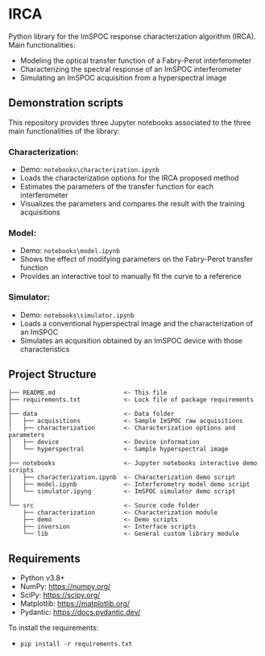 # IRCA
Python library for the ImSPOC response characterization algorithm (IRCA).
Main functionalities:
- Modeling the optical transfer function of a Fabry-Perot interferometer
- Characterizing the spectral response of an ImSPOC interferometer
- Simulating an ImSPOC acquisition from a hyperspectral image

## Demonstration scripts

This repository provides three Jupyter notebooks associated to the three main functionalities of the library:

### Characterization:
- Demo: `notebooks\characterization.ipynb`
- Loads the characterization options for the IRCA proposed method
- Estimates the parameters of the transfer function for each interferometer
- Visualizes the parameters and compares the result with the training acquisitions

### Model:
- Demo: `notebooks\model.ipynb`
- Shows the effect of modifying parameters on the Fabry-Perot transfer function
- Provides an interactive tool to manually fit the curve to a reference

### Simulator:
- Demo: `notebooks\simulator.ipynb`
- Loads a conventional hyperspectral image and the characterization of an ImSPOC
- Simulates an acquisition obtained by an ImSPOC device with those characteristics



## Project Structure

    ├── README.md                   <- This file
    ├── requirements.txt            <- Lock file of package requirements
    │
    ├── data                        <- Data folder
    │   ├── acquisitions            <- Sample ImSPOC raw acquisitions
    │   ├── characterization        <- Characterization options and parameters
    │   ├── device                  <- Device information 
    │   └── hyperspectral           <- Sample hyperspectral image
    │
    ├── notebooks                   <- Jupyter notebooks interactive demo scripts
    │   ├── characterization.ipynb  <- Characterization demo script
    │   ├── model.ipynb             <- Interferometry model demo script
    │   └── simulator.ipyng         <- ImSPOC simulator demo script
    │
    └── src                         <- Source code folder
        ├── characterization        <- Characterization module
        ├── demo                    <- Demo scripts 
        ├── inversion               <- Interface scripts
        └── lib                     <- General custom library module


## Requirements

- Python v3.8+
- NumPy: https://numpy.org/
- SciPy: https://scipy.org/
- Matplotlib: https://matplotlib.org/
- Pydantic: https://docs.pydantic.dev/

To install the requirements:
- `pip install -r requirements.txt`
